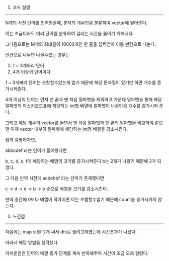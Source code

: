 <meta name='type' content ='딕셔너리 및 구현'>
<meta name='BOJ' content='BOJ1501'>
<meta name='difficulty' content='gold5'>
<meta name='url' content='https://www.acmicpc.net/problem/1501'>
<meat name='date' cotent='2021-05-16'>

1. 코드 설명

<hr>

N개의 사전 단어를 입력받을때, 문자의 개수만큼 분류하여 vector에 넣어준다.

이는 조금이라도 미리 단어를 분류하여 걸리는 시간을 줄이기 위해서다.

그다음으로는 M개의 최대길이 10000개인 한 줄을 입력받아 이를 빈칸으로 나눈다.

빈칸으로 나누면 나올수있는 경우는

1. 1 ~ 3개짜리 단어
2. 4개 이상의 단어이다.

1 ~ 3개짜리 단어는 조합할수있는게 없기 때문에 해당 문자열이 있기만 하면 개수를 증가시켜준다.

4개 이상의 단어는 먼저 맨 끝과 맨 처음 알파벳을 제외하고 가운데 알파벳을 통해 해당 알파벳의 아스키코드표에 해당하는 int형 배열에 알파벳이 나온만큼 개수를 증가시켜 준다.

그리고 해당 개수의 vector를 돌면서 맨 처음 알파벳과 맨 끝의 알파벳을 비교하여 같으면 이제 vector 내부의 알파벳에 해당하는 int형 배열을 감소시킨다.

쉽게 설명하자면,

abbcdef 라는 단어가 들어왔다면 

b, c, d, e, f에 해당하는 배열의 크기를 증가시켜준다 b는 2개가 나왔기 때문에 2가 되겠다.

그 다음 만약 사전에 acdebbf 라는 단어가 존재했다면 

c -> d -> e -> b -> b 순으로 배열을 크기를 감소시킨다.

만약 중간에 0보다 배열이 작아지면 이는 조합할수없기 때문에 count를 증가시키지 않는다.

2. 느낀점

<hr>

처음에는 map stl을 2개 써서 dfs로 풀려고하였는데 시간초과가 나왔다.

따라서 해당 방법을 생각했다.

아쉬운점은 단어의 배열 증가 단계를 계속 반복해주어 시간이 조금 오래 걸렸다.
